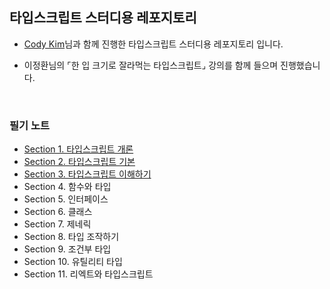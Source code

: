 ## 타입스크립트 스터디용 레포지토리

- <a href="https://github.com/0-Chan">Cody Kim</a>님과 함께 진행한 타입스크립트 스터디용 레포지토리 입니다.

- 이정환님의 ⌜한 입 크기로 잘라먹는 타입스크립트⌟ 강의를 함께 들으며 진행했습니다.

<br/>

### 필기 노트

- <a href="https://github.com/SangYoonLee1231/typescript-study/blob/main/study_note/section1.md">Section 1. 타입스크립트 개론</a>
- <a href="https://github.com/SangYoonLee1231/typescript-study/blob/main/study_note/section2.md">Section 2. 타입스크립트 기본</a>
- <a href="https://github.com/SangYoonLee1231/typescript-study/blob/main/study_note/section3.md">Section 3. 타입스크립트 이해하기</a>
- Section 4. 함수와 타입
- Section 5. 인터페이스
- Section 6. 클래스
- Section 7. 제네릭
- Section 8. 타입 조작하기
- Section 9. 조건부 타입
- Section 10. 유틸리티 타입
- Section 11. 리엑트와 타입스크립트

<br/>
